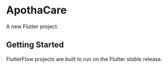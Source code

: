 # ApothaCare

A new Flutter project.

## Getting Started

FlutterFlow projects are built to run on the Flutter _stable_ release.
